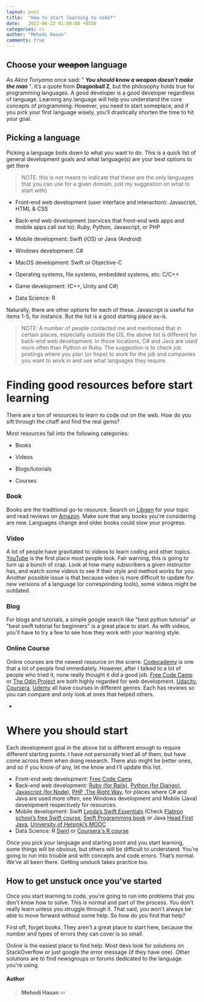 ```yaml
---
layout: post
title:  "How to start learning to code?"
date:   2022-06-22 01:00:00 +0530
categories: cs
author: "Mehedi Hasan"
comments: true
---
```

## Choose your ~~weapon~~ language

As *Akira Toriyama* once said: " ***You should know a weapon doesn’t make the man*** ". It’s a quote from **Dragonball Z**, but the philosophy holds true for programming languages. A good developer is a good developer regardless of language. Learning any language will help you understand the core concepts of programming. However, you need to start someplace, and if you pick your first language wisely, you’ll drastically shorten the time to hit your goal.

## Picking a language

Picking a language boils down to what you want to do. This is a quick list of general development goals and what language(s) are your best options to get there 

> NOTE: this is not meant to indicate that these are the only languages that you can use for a given domain, just my suggestion on what to start with)  
  
  - Front-end web development (user interface and interaction): Javascript, HTML & CSS

  - Back-end web development (services that front-end web apps and mobile apps call out to): Ruby, Python, Javascript, or PHP

  - Mobile development: Swift (iOS) or Java (Android)

  - Windows development: C#

  - MacOS development: Swift or Objective-C

  - Operating systems, file systems, embedded systems, etc: C/C++

  - Game development: (C++, Unity and C#)

  - Data Science: R 

Naturally, there are other options for each of these. Javascript is useful for items 1-5, for instance. But the list is a good starting place as-is. 

> NOTE: A number of people contacted me and mentioned that in certain places, especially outside the US, the above list is different for back-end web development. In those locations, C# and Java are used more often than Python or Ruby. The suggestion is to check job postings where you plan (or hope) to work for the job and companies you want to work in and see what languages they require.

# Finding good resources before start learning


There are a ton of resources to learn to code out on the web. How do you sift through the chaff and find the real gems?

Most resources fall into the following categories:
- Books

- Videos

- Blogs/tutorials

- Courses

### Book

Books are the traditional go-to resource. Search on [Libgen](https://www.libgen.is/) for your topic and read reviews on [Amazon](https://www.amazon.com/). Make sure that any books you're considering are new. Languages change and older books could slow your progress.

### Video

A lot of people have gravitated to videos to learn coding and other topics. [YouTube](https://www.youtube.com/) is the first place most people look. Fair warning, this is going to turn up a bunch of crap. Look at how many subscribers a given instructor has, and watch some videos to see if their style and method works for you. Another possible issue is that because video is more difficult to update for new versions of a language (or corresponding tools), some videos might be outdated.

### Blog

For blogs and tutorials, a simple google search like "best python tutorial" or "best swift tutorial for beginners" is a great place to start. As with videos, you'll have to try a few to see how they work with your learning style.

### Online Course

Online courses are the newest resource on the scene. [Codecademy](http://www.codecademy.com/) is one that a lot of people find immediately. However, after I talked to a lot of people who tried it, none really thought it did a good job. [Free Code Camp](http://www.freecodecamp.com/) or [The Odin Project](http://www.theodinproject.com/) are both highly regarded for web development. [Udacity](http://udacity.com/), [Coursera](http://www.coursera.com/), [Udemy](http://www.udemy.com/) all have courses in different genres. Each has reviews so you can compare and only look at ones that helped others.

-
# Where you should start
Each development goal in the above list is different enough to require different starting points. I have not personally tried all of them, but have come across them when doing research. There also might be better ones, and so if you know of any, let me know and I’ll update this list.

- Front-end web development: [Free Code Camp](http://www.freecodecamp.com/)
- Back-end web development: [Ruby (for Rails)](http://poignant.guide/), [Python (for Django)](https://learnpythonthehardway.org/book/), [Javascript (for Node)](http://www.freecodecamp.com/), [PHP ,The Right Way](http://www.phptherightway.com/), for places where C# and Java are used more often, see Windows development and Mobile (Java) development respectively for resources.
- Mobile development: Swift [Lynda’s Swift Essentials](https://www.lynda.com/Swift-tutorials/Swift-3-Essential-Training-Basics/517449-2.html) (Check [Flatiron school’s free Swift course](https://www.lynda.com/Swift-tutorials/Swift-3-Essential-Training-Basics/517449-2.html), [Swift Programming book](https://smile.amazon.com/Swift-Programming-Ranch-Guide-Guides/dp/013461061X/ref=sr_1_1?s=books&ie=UTF8&qid=1493732230&sr=1-1&keywords=swift+programming) or Java [Head First Java](https://smile.amazon.com/Head-First-Java-Kathy-Sierra/dp/0596009208/ref=sr_1_2?ie=UTF8&qid=1493732143&sr=8-2&keywords=java), [University of Helsinki’s MOOC](http://mooc.fi/courses/2013/programming-part-1/)
- Data Science: R [Swirl](http://swirlstats.com/) or [Coursera's R course](https://www.coursera.org/learn/r-programming)

Once you pick your language and starting point and you start learning, some things will be obvious, but others will be difficult to understand. You’re going to run into trouble and with concepts and code errors. That’s normal. We’ve all been there. Getting unstuck takes practice too.


## How to get unstuck once you’ve started
Once you start learning to code, you're going to run into problems that you don't know how to solve. This is normal and part of the process. You don't really learn unless you struggle through it. That said, you won't always be able to move forward without some help. So how do you find that help?

First off, forget books. They aren't a great place to start here, because the number and types of errors they can cover is so small.

Online is the easiest place to find help. Most devs look for solutions on StackOverflow or just google the error message (if they have one). Other solutions are to find newsgroups or forums dedicated to the language you're using.


#### Author

> **Mehedi Hasan** :zzz:

